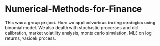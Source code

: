 # Numerical-Methods-for-Finance
This was a group project.
Here we applied various trading strategies using binomial model.
We also dealth with stochastic processes and did calibration, market volatility analysis, monte carlo simulation, MLE on log returns, vasicek process.
